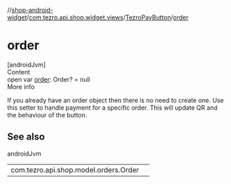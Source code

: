 //[shop-android-widget](../../../index.md)/[com.tezro.api.shop.widget.views](../index.md)/[TezroPayButton](index.md)/[order](order.md)



# order  
[androidJvm]  
Content  
open var [order](order.md): Order? = null  
More info  


If you already have an order object then there is no need to create one. Use this setter to handle payment for a specific order. This will update QR and the behaviour of the button.



## See also  
  
androidJvm  
  
| | |
|---|---|
| <a name="com.tezro.api.shop.widget.views/TezroPayButton/order/#/PointingToDeclaration/"></a>com.tezro.api.shop.model.orders.Order| <a name="com.tezro.api.shop.widget.views/TezroPayButton/order/#/PointingToDeclaration/"></a>|
  
  



